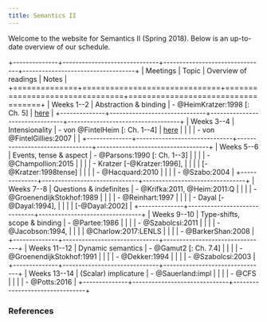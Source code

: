 ```yaml
---
title: Semantics II
---
```


Welcome to the website for Semantics II (Spring 2018). Below is an
up-to-date overview of our schedule.

<div class="pa3">
<div class="overflow-auto">

+--------------+------------------------------+--------------------------------+-----------------------------------+
| Meetings     | Topic                        | Overview of readings           | Notes                             |
+==============+==============================+================================+===================================+
| Weeks 1--2   | Abstraction & binding        | - @HeimKratzer:1998 [: Ch. 5]  | [here](/files/notes/01-22-18.pdf) |
+--------------+------------------------------+--------------------------------+-----------------------------------+
| Weeks 3--4   | Intensionality               | - von @FintelHeim [: Ch. 1--4] | [here](/files/notes/01-29-18.pdf) |
|              |                              | - von @FintelGillies:2007      |                                   |
+--------------+------------------------------+--------------------------------+-----------------------------------+
| Weeks 5--6   | Events, tense & aspect       | - @Parsons:1990 [: Ch. 1--3]   |
|              |                              | - @Champollion:2015            |
|              |                              | - Kratzer [-@Kratzer:1996],    |
|              |                              | [-@Kratzer:1998tense]          |
|              |                              | - @Hacquard:2010               |
|              |                              | - @Szabo:2004                  |
+--------------+------------------------------+--------------------------------+
| Weeks 7--8   | Questions & indefinites      | - @Krifka:2011, @Heim:2011:Q   |
|              |                              | - @GroenendijkStokhof:1989     |
|              |                              | - @Reinhart:1997               |
|              |                              | - Dayal [-@Dayal:1994],        |
|              |                              | [-@Dayal:2002]                 |
+--------------+------------------------------+--------------------------------+
| Weeks 9--10  | Type-shifts, scope & binding | - @Partee:1986                 |
|              |                              | - @Szabolcsi:2011              |
|              |                              | - @Jacobson:1994,              |
|              |                              | @Charlow:2017:LENLS            |
|              |                              | - @BarkerShan:2008             |
+--------------+------------------------------+--------------------------------+
| Weeks 11--12 | Dynamic semantics            | - @Gamut2 [: Ch. 7.4]          |
|              |                              | - @GroenendijkStokhof:1991     |
|              |                              | - @Dekker:1994                 |
|              |                              | - @Szabolcsi:2003              |
+--------------+------------------------------+--------------------------------+
| Weeks 13--14 | (Scalar) implicature         | - @Sauerland:impl              |
|              |                              | - @CFS                         |
|              |                              | - @Potts:2016                  |
+--------------+------------------------------+--------------------------------+

</div>
</div>

### References
